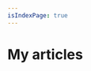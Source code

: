 ```yaml
---
isIndexPage: true
---
```


# My articles

<!-- markdownlint-disable -->
<blog-index startPath="/en/blog/" />
